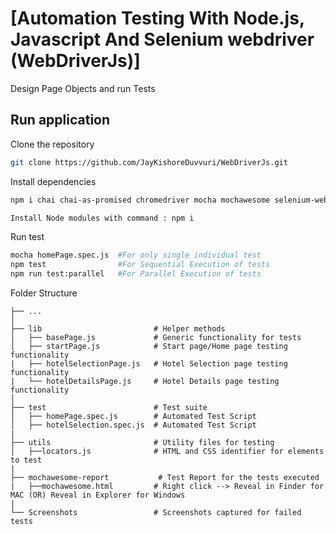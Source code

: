 # [Automation Testing With Node.js, Javascript And Selenium webdriver (WebDriverJs)]

Design Page Objects and run Tests

## Run application
Clone the repository

```bash
git clone https://github.com/JayKishoreDuvvuri/WebDriverJs.git
```

Install dependencies
```bash
npm i chai chai-as-promised chromedriver mocha mochawesome selenium-webdriver --save-dev 

Install Node modules with command : npm i
```

Run test
```bash
mocha homePage.spec.js  #For only single individual test
npm test                #For Sequential Execution of tests
npm run test:parallel   #For Parallel Execution of tests
```

Folder Structure

    ├── ...
    │
    ├── lib                         # Helper methods
    │   ├── basePage.js             # Generic functionality for tests
    │   ├── startPage.js            # Start page/Home page testing functionality
    |   ├── hotelSelectionPage.js   # Hotel Selection page testing functionality
    |   └── hotelDetailsPage.js     # Hotel Details page testing functionality
    │
    ├── test                        # Test suite
    │   ├── homePage.spec.js        # Automated Test Script
    │   ├── hotelSelection.spec.js  # Automated Test Script
    |
    ├── utils                       # Utility files for testing           
    │   ├──locators.js              # HTML and CSS identifier for elements to test
    |
    ├── mochawesome-report           # Test Report for the tests executed
    |   ├──mochawesome.html         # Right click --> Reveal in Finder for MAC (OR) Reveal in Explorer for Windows
    |
    └── Screenshots                 # Screenshots captured for failed tests

  

